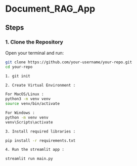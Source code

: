 # Document_RAG_App


## Steps

### 1. Clone the Repository

Open your terminal and run:

```bash
git clone https://github.com/your-username/your-repo.git
cd your-repo

1. git init

2. Create Virtual Environment : 

For MacOS/Linux : 
python3 -m venv venv
source venv/bin/activate

For Windows :
python -m venv venv
venv\Scripts\activate

3. Install required libraries : 

pip install -r requirements.txt

4. Run the streamlit app : 

streamlit run main.py
